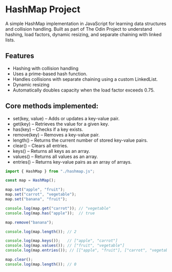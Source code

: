 # HashMap Project

A simple HashMap implementation in JavaScript for learning data structures and collision handling. Built as part of The Odin Project to understand hashing, load factors, dynamic resizing, and separate chaining with linked lists.

## Features

- Hashing with collision handling
- Uses a prime-based hash function.
- Handles collisions with separate chaining using a custom LinkedList.
- Dynamic resizing
- Automatically doubles capacity when the load factor exceeds 0.75.

## Core methods implemented:

- set(key, value) – Adds or updates a key-value pair.
- get(key) – Retrieves the value for a given key.
- has(key) – Checks if a key exists.
- remove(key) – Removes a key-value pair.
- length() – Returns the current number of stored key-value pairs.
- clear() – Clears all entries.
- keys() – Returns all keys as an array.
- values() – Returns all values as an array.
- entries() – Returns key-value pairs as an array of arrays.

``` JavaScript
import { HashMap } from "./hashmap.js";

const map = HashMap();

map.set("apple", "fruit");
map.set("carrot", "vegetable");
map.set("banana", "fruit");

console.log(map.get("carrot")); // "vegetable"
console.log(map.has("apple"));  // true

map.remove("banana");

console.log(map.length()); // 2

console.log(map.keys());   // ["apple", "carrot"]
console.log(map.values()); // ["fruit", "vegetable"]
console.log(map.entries()); // [["apple", "fruit"], ["carrot", "vegetable"]]

map.clear();
console.log(map.length()); // 0
```
